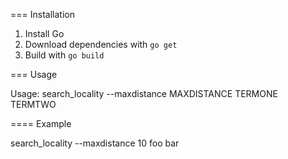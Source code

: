 === Installation

1. Install Go
2. Download dependencies with `go get`
3. Build with `go build`

=== Usage

Usage: search_locality --maxdistance MAXDISTANCE TERMONE TERMTWO

==== Example

search_locality --maxdistance 10 foo bar
